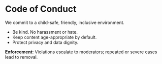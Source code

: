 # Code of Conduct

We commit to a child-safe, friendly, inclusive environment.
- Be kind. No harassment or hate.
- Keep content age-appropriate by default.
- Protect privacy and data dignity.

**Enforcement:** Violations escalate to moderators; repeated or severe cases lead to removal.
